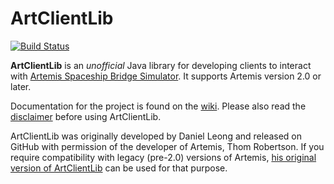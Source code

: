 ArtClientLib
============
[![Build Status](https://secure.travis-ci.org/rjwut/ArtClientLib.svg)](http://travis-ci.org/rjwut/ArtClientLib)

**ArtClientLib** is an _unofficial_ Java library for developing clients to interact with [Artemis Spaceship Bridge Simulator](http://www.artemis.eochu.com/). It supports Artemis version 2.0 or later.

Documentation for the project is found on the [wiki](https://github.com/rjwut/ArtClientLib/wiki). Please also read the [disclaimer](https://github.com/rjwut/ArtClientLib/wiki/Disclaimer) before using ArtClientLib.

ArtClientLib was originally developed by Daniel Leong and released on GitHub with permission of the developer of Artemis, Thom Robertson. If you require compatibility with legacy (pre-2.0) versions of Artemis, [his original version of ArtClientLib](https://github.com/dhleong/ArtClientLib) can be used for that purpose.
